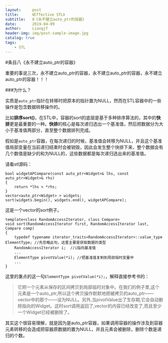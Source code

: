 ```yaml
---
layout:     post                  
title:      《Effective STL》         
subtitle:   8《永不建立auto_ptr的容器》
date:       2019-04-09          
author:     Liangjf                  
header-img: img/post-sample-image.jpg
catalog: true                      
tags:                       
    - STL
---
```


#条目八《永不建立auto_ptr的容器》

重要的事说三次，永不建立auto_ptr的容器，永不建立auto_ptr的容器，永不建立auto_ptr的容器！！！

###为什么？

实质是`auto_ptr`指针在转移时把原本的指针置为NULL，然而在STL容器中的一些操作是包含数据转移操作的。

比如**排序sort()**，在STL中，容器的sort的底层是基于多种排序算法的，其中的**快排**更是最重要的一种。**快排**的核心是每次递归选出一个基准值，然后把数据分为大小于基准值两部分，直至整个数据排列完成。

假如是`auto_ptr`容器，在每次递归的时候，基准值会转移为NULL，并且这个基准值局部变量在当前递归结束时会被销毁，因此会发生整个快排下来，整个数据会有几个数值是缺少的和为NULL的，这些数据都是每次递归选出来的基准值。

请看stl源码：

    bool widgetAPCompare(const auto_ptr<Widget>& lhs, const auto_ptr<Widget>& rhs) 
    {
        return *lhs < *rhs;
    }
    vector<auto_ptr<Widget> > widgets;
    sort(widgets.begin(), widgets.end(), widgetAPCompare);
这是一个vector的sort例子。

    template<class RandomAccessIterator, class Compare>
    void sort(RandomAccessIterator first, RandomAccessIterator last, Compare comp)
    {
        typedef typename iterator_traits<RandomAccessIterator>::value_type ElementType; //先忽略此句，这里主要是获取数据的类型
        RandomAccessIterator i;  //i指向基准值
        ...
        ElementType pivotValue(*i); //把基准值复制到局部临时变量中
        ...
    }

这里的重点的这一句`ElementType pivotValue(*i);`，解释直接参考书的：

> 它把一个元素从保存的区间拷贝到局部临时对象中。在我们的例子里,这个元素是一个auto_ptr<Widget>,所以这个拷贝操作默默地把被拷贝的auto_ptr——vector中的那个——设为NULL。另外,当pivotValue出了生存期,它会自动删除指向的Widget。这时sort调用返回了,vector的内容已经改变了,而且至少一个Widget已经被删除了。

其实这个很容易理解，就是因为是auto_ptr容器，如果调用容器的操作涉及到容器元素转移的会造成把容器原数据的置为NULL，并且元素会被删除，删除个数是递归的个数。